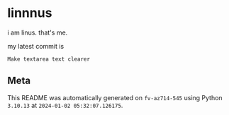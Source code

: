 # linnnus

i am linus. that's me.

my latest commit is

```
Make textarea text clearer
```

## Meta

This README was automatically generated on `fv-az714-545` using Python
`3.10.13` at `2024-01-02 05:32:07.126175`.
